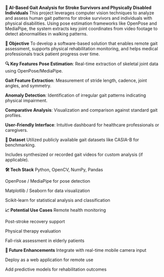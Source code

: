 **🧠 AI-Based Gait Analysis for Stroke Survivors and Physically Disabled Individuals**
This project leverages computer vision techniques to analyze and assess human gait patterns for stroke survivors and individuals with physical disabilities. Using pose estimation frameworks like OpenPose and MediaPipe, the system extracts key joint coordinates from video footage to detect abnormalities in walking patterns.

**🏥 Objective**
To develop a software-based solution that enables remote gait assessment, supports physical rehabilitation monitoring, and helps medical professionals track patient progress over time.

**🔍 Key Features**
**Pose Estimation**: Real-time extraction of skeletal joint data using OpenPose/MediaPipe.

**Gait Feature Extraction**: Measurement of stride length, cadence, joint angles, and symmetry.

**Anomaly Detection**: Identification of irregular gait patterns indicating physical impairment.

**Comparative Analysis**: Visualization and comparison against standard gait profiles.

**User-Friendly Interface**: Intuitive dashboard for healthcare professionals or caregivers.

**📁 Dataset**
Utilized publicly available gait datasets like CASIA-B for benchmarking.

Includes synthesized or recorded gait videos for custom analysis (if applicable).

****🛠️ Tech Stack****
Python, OpenCV, NumPy, Pandas

OpenPose / MediaPipe for pose detection

Matplotlib / Seaborn for data visualization

Scikit-learn for statistical analysis and classification

****📈 Potential Use Cases****
Remote health monitoring

Post-stroke recovery support

Physical therapy evaluation

Fall-risk assessment in elderly patients

****📌 Future Enhancements****
Integrate with real-time mobile camera input

Deploy as a web application for remote use

Add predictive models for rehabilitation outcomes

